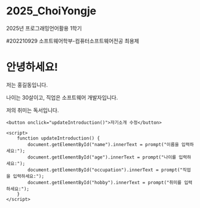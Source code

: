 # 2025_ChoiYongje
2025년 프로그래밍언어활용 1학기

#202210929 소프트웨어학부-컴퓨터소프트웨어전공 최용제

<!DOCTYPE html>
<html lang="ko">
<head>
    <meta charset="UTF-8">
    <meta name="viewport" content="width=device-width, initial-scale=1.0">
    <title>자기소개</title>
</head>
<body>
    <h1>안녕하세요!</h1>
    <p>저는 <span id="name">홍길동</span>입니다.</p>
    <p>나이는 <span id="age">30</span>살이고, 직업은 <span id="occupation">소프트웨어 개발자</span>입니다.</p>
    <p>저의 취미는 <span id="hobby">독서</span>입니다.</p>

    <button onclick="updateIntroduction()">자기소개 수정</button>

    <script>
        function updateIntroduction() {
            document.getElementById("name").innerText = prompt("이름을 입력하세요:");
            document.getElementById("age").innerText = prompt("나이를 입력하세요:");
            document.getElementById("occupation").innerText = prompt("직업을 입력하세요:");
            document.getElementById("hobby").innerText = prompt("취미를 입력하세요:");
        }
    </script>
</body>
</html>

